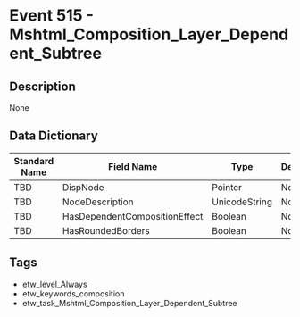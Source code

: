 # Event 515 - Mshtml_Composition_Layer_Dependent_Subtree

## Description
None

## Data Dictionary
|Standard Name|Field Name|Type|Description|Sample Value|
|---|---|---|---|---|
|TBD|DispNode|Pointer|None|`None`|
|TBD|NodeDescription|UnicodeString|None|`None`|
|TBD|HasDependentCompositionEffect|Boolean|None|`None`|
|TBD|HasRoundedBorders|Boolean|None|`None`|

## Tags
* etw_level_Always
* etw_keywords_composition
* etw_task_Mshtml_Composition_Layer_Dependent_Subtree
